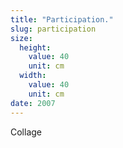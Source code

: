 ```yaml
---
title: "Participation."
slug: participation
size:
  height:
    value: 40
    unit: cm
  width:
    value: 40
    unit: cm
date: 2007
---
```


Collage
